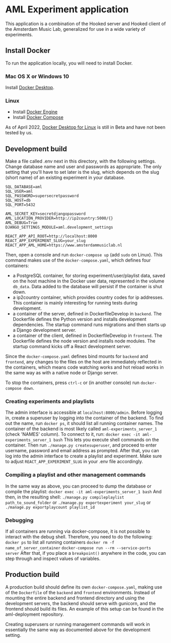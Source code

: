 # AML Experiment application
This application is a combination of the Hooked server and Hooked client of the Amsterdam Music Lab, generalized for use in a wide variety of experiments.

## Install Docker
To run the application locally, you will need to install Docker.

### Mac OS X or Windows 10
Install [Docker Desktop](https://docs.docker.com/desktop/).

### Linux
* Install [Docker Engine](https://docs.docker.com/engine/install/)
* Install [Docker Compose](https://docs.docker.com/compose/install/)

As of April 2022, [Docker Desktop for Linux](https://docs.docker.com/desktop/linux/) is still in Beta and have not been tested by us.

## Development build
Make a file called .env next in this directory, with the following settings. Change database name and user and passwords as appropriate. The only setting that you'll have to set later is the slug, which depends on the slug (short name) of an existing experiment in your database.
```
SQL_DATABASE=aml
SQL_USER=aml
SQL_PASSWORD=supersecretpassword
SQL_HOST=db
SQL_PORT=5432

AML_SECRET_KEY=secretdjangopassword
AML_LOCATION_PROVIDER=http://ip2country:5000/{}
AML_DEBUG=True
DJANGO_SETTINGS_MODULE=aml.development_settings

REACT_APP_API_ROOT=http://localhost:8000
REACT_APP_EXPERIMENT_SLUG=your_slug
REACT_APP_AML_HOME=https://www.amsterdammusiclab.nl
```
Then, open a console and run
`docker-compose up` (add `sudo` on Linux).
This command makes use of the `docker-compose.yaml`, which defines four containers:
- a PostgreSQL container, for storing experiment/user/playlist data, saved on the host machine in the Docker user data, represented in the volume `db_data`. Data added to the database will persist if the container is shut down.
- a ip2country container, which provides country codes for ip addresses. This container is mainly interesting for running tests during development.
- a container of the server, defined in DockerfileDevelop in `backend`. The Dockerfile defines the Python version and installs development dependencies. The startup command runs migrations and then starts up a Django development server.
- a container of the client, defined in DockerfileDevelop in `frontend`. The Dockerfile defines the node version and installs node modules. The startup command kicks off a React development server.

Since the `docker-compose.yaml` defines bind mounts for `backend` and `frontend`, any changes to the files on the host are immediately reflected in the containers, which means code watching works and hot reload works in the same way as with a native node or Django server.

To stop the containers, press `ctrl-c` or (in another console) run
`docker-compose down`.

### Creating experiments and playlists
The admin interface is accessible at `localhost:8000/admin`. Before logging in, create a superuser by logging into the container of the backend. To find out the name, run `docker ps`, it should list all running container names. The container of the backend is most likely called `aml-experiments_server_1` (check 'NAMES' column). To connect to it, run:
`docker exec -it aml-experiments_server_1 bash`
This lets you execute shell commands on the container.
Then run `./manage.py createsuperuser`, and proceed to enter username, password and email address as prompted. After that, you can log into the admin interface to create a playlist and experiment. Make sure to adjust `REACT_APP_EXPERIMENT_SLUG` in your .env file accordingly.

### Compiling a playlist and other management commands
In the same way as above, you can proceed to dump the database or compile the playlist:
`docker exec -it aml-experiments_server_1 bash`
And then, in the resulting shell:
`./manage.py compileplaylist path_to_sound_folder` or
`./manage.py exportexperiment your_slug` or
`./manage.py exportplaycount playlist_id`

### Debugging
If all containers are running via docker-compose, it is not possible to interact with the debug shell. Therefore, you need to do the following:
`docker ps` to list all running containers
`docker rm -f name_of_server_container`
`docker-compose run --rm --service-ports server`
After that, if you place a `breakpoint()` anywhere in the code, you can step through and inspect values of variables.


## Production build
A production build should define its own `docker-compose.yaml`, making use of the `Dockerfile` of the `backend` and `frontend` environments. Instead of mounting the entire backend and frontend directory and using the development servers, the backend should serve with gunicorn, and the frontend should build its files. An example of this setup can be found in the aml-deployment repository.

Creating superusers or running management commands will work in essentially the same way as documented above for the development setting.
